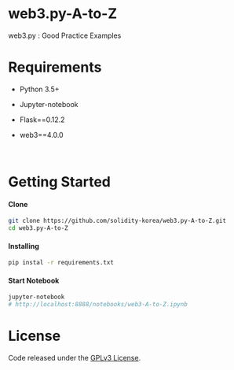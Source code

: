 # web3.py-A-to-Z
web3.py : Good Practice Examples



# Requirements

- Python 3.5+

- Jupyter-notebook

- Flask==0.12.2

- web3==4.0.0

	​

# Getting Started

#### Clone

```sh
git clone https://github.com/solidity-korea/web3.py-A-to-Z.git
cd web3.py-A-to-Z
```

#### Installing

```sh
pip instal -r requirements.txt
```

#### Start Notebook

```sh
jupyter-notebook
# http://localhost:8888/notebooks/web3-A-to-Z.ipynb
```



# License

Code released under the [GPLv3 License](https://github.com/LanguageToken/smart-contracts/blob/master/LICENSE).